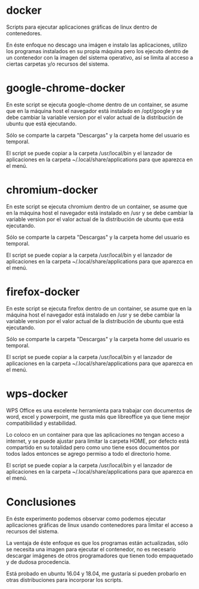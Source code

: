 # docker

Scripts para ejecutar aplicaciones gráficas de linux dentro de contenedores.

En éste enfoque no descago una imágen e instalo las aplicaciones, utilizo los programas instalados en su propia máquina pero los ejecuto dentro de un contenedor con la imagen del sistema operativo, así se limita al acceso a ciertas carpetas y/o recursos del sistema.

# google-chrome-docker

En este script se ejecuta google-chome dentro de un container, se asume que en la máquina host el navegador está instalado en /opt/google y se debe cambiar la variable version por el valor actual de la distribución de ubuntu que está ejecutando.

Sólo se comparte la carpeta "Descargas" y la carpeta home del usuario es temporal.

El script se puede copiar a la carpeta /usr/local/bin y el lanzador de aplicaciones en la carpeta ~/.local/share/applications para que aparezca en el menú.


# chromium-docker

En este script se ejecuta chromium dentro de un container, se asume que en la máquina host el navegador está instalado en /usr y se debe cambiar la variable version por el valor actual de la distribución de ubuntu que está ejecutando.

Sólo se comparte la carpeta "Descargas" y la carpeta home del usuario es temporal.

El script se puede copiar a la carpeta /usr/local/bin y el lanzador de aplicaciones en la carpeta ~/.local/share/applications para que aparezca en el menú.

# firefox-docker

En este script se ejecuta firefox dentro de un container, se asume que en la máquina host el navegador está instalado en /usr y se debe cambiar la variable version por el valor actual de la distribución de ubuntu que está ejecutando.

Sólo se comparte la carpeta "Descargas" y la carpeta home del usuario es temporal.

El script se puede copiar a la carpeta /usr/local/bin y el lanzador de aplicaciones en la carpeta ~/.local/share/applications para que aparezca en el menú.

# wps-docker

WPS Office es una excelente herramienta para trabajar con documentos de word, excel y powerpoint, me gusta más que libreoffice ya que tiene mejor compatibilidad y estabilidad.

Lo coloco en un container para que las aplicaciones no tengan acceso a internet, y se puede ajustar para limitar la carpeta HOME, por defecto está compartido en su totalidad pero como uno tiene esos documentos por todos lados entonces se agrego permiso a todo el directorio home.

El script se puede copiar a la carpeta /usr/local/bin y el lanzador de aplicaciones en la carpeta ~/.local/share/applications para que aparezca en el menú.

# Conclusiones

En éste experimento podemos observar como podemos ejecutar aplicaciones gráficas de linux usando contenedores para limitar el acceso a recursos del sistema.

La ventaja de éste enfoque es que los programas están actualizadas, sólo se necesita una imagen para ejecutar el contenedor, no es necesario descargar imágenes de otros programadores que tienen todo empaquetado y de dudosa procedencia.

Está probado en ubuntu 16.04 y 18.04, me gustaría si pueden probarlo en otras distribuciones para incorporar los scripts.


